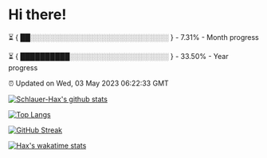 # Hi there!

⏳ { ██░░░░░░░░░░░░░░░░░░░░░░░░░░░░ } - 7.31% - Month progress

⏳ { ██████████░░░░░░░░░░░░░░░░░░░░ } - 33.50% - Year progress

⏰ Updated on Wed, 03 May 2023 06:22:33 GMT


[![Schlauer-Hax's github stats](https://github-readme-stats.vercel.app/api?username=Schlauer-Hax&show_icons=true&theme=dark&count_private=true)](https://github.com/Schlauer-Hax)


[![Top Langs](https://github-readme-stats.vercel.app/api/top-langs/?username=Schlauer-Hax&layout=compact&theme=dark)](https://github.com/Schlauer-Hax?tab=repositories)

[![GitHub Streak](https://streak-stats.demolab.com?user=Schlauer-Hax&theme=dark)](https://git.io/streak-stats)

[![Hax's wakatime stats](https://github-readme-stats.vercel.app/api/wakatime?username=Hax&theme=dark)](https://wakatime.com/@Hax)

